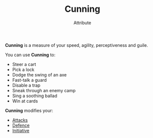 <header>

# Cunning

<p class="subheading">Attribute</p>

</header>

**Cunning** is a measure of your speed, agility, perceptiveness and guile.

You can use **Cunning** to:

 * Steer a cart
 * Pick a lock
 * Dodge the swing of an axe
 * Fast-talk a guard
 * Disable a trap
 * Sneak through an enemy camp
 * Sing a soothing ballad
 * Win at cards

**Cunning** modifies your:

 * [Attacks](pages/combat/attacks.md)
 * [Defence](pages/combat/attacks.md?id=defence)
 * [Initiative](pages/combat/order.md?id=initiative)
